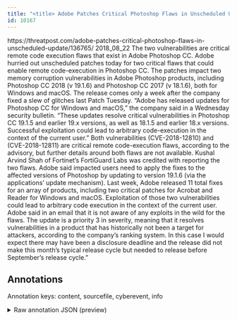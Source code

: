 ```yaml
---
title: "<title> Adobe Patches Critical Photoshop Flaws in Unscheduled Update </title>"
id: 10167
---
```


<title> Adobe Patches Critical Photoshop Flaws in Unscheduled Update </title>
<source> https://threatpost.com/adobe-patches-critical-photoshop-flaws-in-unscheduled-update/136765/ </source>
<date> 2018_08_22 </date>
<text>
The two vulnerabilities are critical remote code execution flaws that exist in Adobe Photoshop CC.
Adobe hurried out unscheduled patches today for two critical flaws that could enable remote code-execution in Photoshop CC.
The patches impact two memory corruption vulnerabilities in Adobe Photoshop products, including Photoshop CC 2018 (v 19.1.6) and Photoshop CC 2017 (v 18.1.6), both for Windows and macOS. The release comes only a week after the company fixed a slew of glitches last Patch Tuesday.
“Adobe has released updates for Photoshop CC for Windows and macOS,” the company said in a Wednesday security bulletin. “These updates resolve critical vulnerabilities in Photoshop CC 19.1.5 and earlier 19.x versions, as well as 18.1.5 and earlier 18.x versions.  Successful exploitation could lead to arbitrary code-execution in the context of the current user.”
Both vulnerabilities (CVE-2018-12810) and (CVE-2018-12811) are critical remote code-execution flaws, according to the advisory, but further details around both flaws are not available.
Kushal Arvind Shah of Fortinet’s FortiGuard Labs was credited with reporting the two flaws.
Adobe said impacted users need to apply the fixes to the affected versions of Photoshop by updating to version 19.1.6 (via the applications’ update mechanism).
Last week, Adobe released 11 total fixes for an array of products, including two critical patches for Acrobat and Reader for Windows and macOS. Exploitation of those two vulnerabilities could lead to arbitrary code execution in the context of the current user.
Adobe said in an email that it is not aware of any exploits in the wild for the flaws. The update is a priority 3 in severity, meaning that it resolves vulnerabilities in a product that has historically not been a target for attackers, according to the company’s ranking system.
In this case I would expect there may have been a disclosure deadline and the release did not make this month’s typical release cycle but needed to release before September’s release cycle.”
</text>



## Annotations

Annotation keys: content, sourcefile, cyberevent, info

<details>
<summary>Raw annotation JSON (preview)</summary>

```json
{
  "content": "The two vulnerabilities are critical remote code execution flaws that exist in Adobe Photoshop CC. Adobe hurried out unscheduled patches today for two critical flaws that could enable remote code-execution in Photoshop CC. The patches impact two memory corruption vulnerabilities in Adobe Photoshop products, including Photoshop CC 2018 (v 19.1.6) and Photoshop CC 2017 (v 18.1.6), both for Windows and macOS. The release comes only a week after the company fixed a slew of glitches last Patch Tuesday. \u201cAdobe has released updates for Photoshop CC for Windows and macOS,\u201d the company said in a Wednesday security bulletin. \u201cThese updates resolve critical vulnerabilities in Photoshop CC 19.1.5 and earlier 19.x versions, as well as 18.1.5 and earlier 18.x versions.  Successful exploitation could lead to arbitrary code-execution in the context of the current user.\u201d Both vulnerabilities (CVE-2018-12810) and (CVE-2018-12811) are critical remote code-execution flaws, according to the advisory, but further details around both flaws are not available. Kushal Arvind Shah of Fortinet\u2019s FortiGuard Labs was credited with reporting the two flaws. Adobe said impacted users need to apply the fixes to the affected versions of Photoshop by updating to version 19.1.6 (via the applications\u2019 update mechanism). Last week, Adobe released 11 total fixes for an array of products, including two critical patches for Acrobat and Reader for Windows and macOS. Exploitation of those two vulnerabilities could lead to arbitrary code execution in the context of the current user. Adobe said in an email that it is not aware of any exploits in the wild for the flaws. The update is a priority 3 in severity, meaning that it resolves vulnerabilities in a product that has historically not been a target for attackers, according to the company\u2019s ranking system. In this case I would expect there may have been a disclosure deadline and the release did not make this month\u2019s typical release cycle but needed to release before September\u2019s release cycle.\u201d",
  "sourcefile": "10167.txt",
  "cyberevent": {
    "hopper": [
      {
        "index": 0,
        "relation": "Same",
        "events": [
          {
            "index": "E2",
            "type": "Vulnerability-related",
            "realis": "Actual",
            "nugget": {
              "startOffset": 105,
              "index": "T4",
              "endOffset": 116,
              "text": "hurried out"
            },
            "argument": [
              {
                "index": "T6",
                "text": "unscheduled patches",
                "endOffset": 136,
                "role": {
                  "type": "Patch"
                },
                "startOffset": 117,
                "type": "Patch"
              },
              {
                "index": "T5",
                "external_reference": {
                  "dbpediaURI": "http://dbpedia.org/resource/Adobe_Systems",
                  "wikidataid": "Q11463"
                },
                "endOffset": 104,
                "role": {
                  "type": "Releaser"
                },
                "text": "Adobe",
                "startOffset": 99,
                "type": "Organization"
              },
              {
                "index": "T7",
                "text": "two critical flaws",
                "endOffset": 165,
                "role": {
                  "type": "Vulnerability"
                },
                "startOffset": 147,
                "type": "Vulnerability"
              },
              {
                "index": "T8",
                "text": "enable remote code-execution in Photoshop CC",
                "endOffset": 221,
                "role": {
                  "CAPEC-Meta": "Forced Deadlock",
                  "type": "Issues-Addressed",
                  "confidence": 0.8993318378925323
                },
                "startOffset": 177,
 
```
</details>
